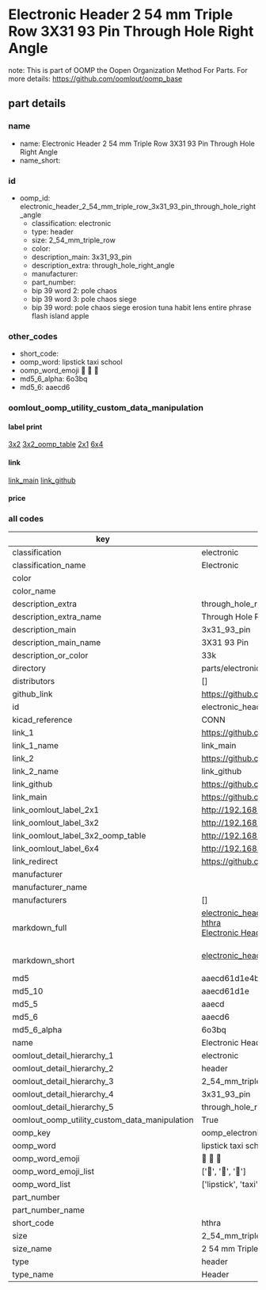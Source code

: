 # Electronic Header 2 54 mm Triple Row 3X31 93 Pin Through Hole Right Angle  

note: This is part of OOMP the Oopen Organization Method For Parts. For more details: https://github.com/oomlout/oomp_base

##  part details
  







### name
* name: Electronic Header 2 54 mm Triple Row 3X31 93 Pin Through Hole Right Angle
* name_short: 
### id
* oomp_id: electronic_header_2_54_mm_triple_row_3x31_93_pin_through_hole_right_angle
  * classification: electronic
  * type: header
  * size: 2_54_mm_triple_row
  * color: 
  * description_main: 3x31_93_pin
  * description_extra: through_hole_right_angle
  * manufacturer: 
  * part_number: 
  * bip 39 word 2: pole chaos
  * bip 39 word 3: pole chaos siege
  * bip 39 word: pole chaos siege erosion tuna habit lens entire phrase flash island apple

### other_codes
* short_code: 
* oomp_word: lipstick taxi school
* oomp_word_emoji :lipstick: :taxi: :school:
* md5_6_alpha: 6o3bq
* md5_6: aaecd6






### oomlout_oomp_utility_custom_data_manipulation
#### label print
[3x2](http://192.168.1.245:1112/?label=oomp%206o3bq)
[3x2_oomp_table](http://192.168.1.108:1112/?label=oomp%206o3bq)
[2x1](http://192.168.1.242:1112/?label=oomp%206o3bq)
[6x4](http://192.168.1.55:1112/?label=oomp%206o3bq)    

#### link

[link_main](https://github.com/oomlout/oomlout_oomp_version_1_messy/tree/main/parts/electronic_header_2_54_mm_triple_row_3x31_93_pin_through_hole_right_angle) [link_github](https://github.com/oomlout/oomlout_oomp_version_1_messy/tree/main/parts/electronic_header_2_54_mm_triple_row_3x31_93_pin_through_hole_right_angle)                             

#### price







### all codes 
| key | value |  
| --- | --- |  
| classification | electronic |  
| classification_name | Electronic |  
| color |  |  
| color_name |  |  
| description_extra | through_hole_right_angle |  
| description_extra_name | Through Hole Right Angle |  
| description_main | 3x31_93_pin |  
| description_main_name | 3X31 93 Pin |  
| description_or_color | 33k |  
| directory | parts/electronic_header_2_54_mm_triple_row_3x31_93_pin_through_hole_right_angle |  
| distributors | [] |  
| github_link | https://github.com/oomlout/oomlout_oomp_part_src/tree/main/parts/electronic_header_2_54_mm_triple_row_3x31_93_pin_through_hole_right_angle |  
| id | electronic_header_2_54_mm_triple_row_3x31_93_pin_through_hole_right_angle |  
| kicad_reference | CONN |  
| link_1 | https://github.com/oomlout/oomlout_oomp_version_1_messy/tree/main/parts/electronic_header_2_54_mm_triple_row_3x31_93_pin_through_hole_right_angle |  
| link_1_name | link_main |  
| link_2 | https://github.com/oomlout/oomlout_oomp_version_1_messy/tree/main/parts/electronic_header_2_54_mm_triple_row_3x31_93_pin_through_hole_right_angle |  
| link_2_name | link_github |  
| link_github | https://github.com/oomlout/oomlout_oomp_version_1_messy/tree/main/parts/electronic_header_2_54_mm_triple_row_3x31_93_pin_through_hole_right_angle |  
| link_main | https://github.com/oomlout/oomlout_oomp_version_1_messy/tree/main/parts/electronic_header_2_54_mm_triple_row_3x31_93_pin_through_hole_right_angle |  
| link_oomlout_label_2x1 | http://192.168.1.242:1112/?label=oomp%206o3bq |  
| link_oomlout_label_3x2 | http://192.168.1.245:1112/?label=oomp%206o3bq |  
| link_oomlout_label_3x2_oomp_table | http://192.168.1.108:1112/?label=oomp%206o3bq |  
| link_oomlout_label_6x4 | http://192.168.1.55:1112/?label=oomp%206o3bq |  
| link_redirect | https://github.com/oomlout/oomlout_oomp_version_1_messy/tree/main/parts/electronic_header_2_54_mm_triple_row_3x31_93_pin_through_hole_right_angle |  
| manufacturer |  |  
| manufacturer_name |  |  
| manufacturers | [] |  
| markdown_full | [electronic_header_2_54_mm_triple_row_3x31_93_pin_through_hole_right_angle](none)<br>[hthra](none)<br>[Electronic Header 2 54 Mm Triple Row 3X31 93 Pin Through Hole Right Angle](none)<br><br> |  
| markdown_short | [electronic_header_2_54_mm_triple_row_3x31_93_pin_through_hole_right_angle](none)<br><br> |  
| md5 | aaecd61d1e4b9005a0f534cb9009953c |  
| md5_10 | aaecd61d1e |  
| md5_5 | aaecd |  
| md5_6 | aaecd6 |  
| md5_6_alpha | 6o3bq |  
| name | Electronic Header 2 54 mm Triple Row 3X31 93 Pin Through Hole Right Angle |  
| oomlout_detail_hierarchy_1 | electronic |  
| oomlout_detail_hierarchy_2 | header |  
| oomlout_detail_hierarchy_3 | 2_54_mm_triple_row |  
| oomlout_detail_hierarchy_4 | 3x31_93_pin |  
| oomlout_detail_hierarchy_5 | through_hole_right_angle |  
| oomlout_oomp_utility_custom_data_manipulation | True |  
| oomp_key | oomp_electronic_header_2_54_mm_triple_row_3x31_93_pin_through_hole_right_angle |  
| oomp_word | lipstick taxi school |  
| oomp_word_emoji | :lipstick: :taxi: :school: |  
| oomp_word_emoji_list | [':lipstick:', ':taxi:', ':school:'] |  
| oomp_word_list | ['lipstick', 'taxi', 'school'] |  
| part_number |  |  
| part_number_name |  |  
| short_code | hthra |  
| size | 2_54_mm_triple_row |  
| size_name | 2 54 mm Triple Row |  
| type | header |  
| type_name | Header |  
